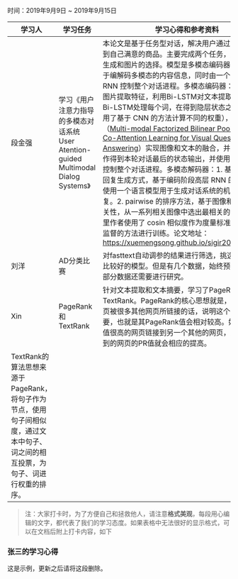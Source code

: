 时间：2019年9月9日 ~ 2019年9月15日

| 学习人  | 学习任务                                     | 学习心得和参考资料                                |
| ---- | ---------------------------------------- | ---------------------------------------- |
| 段金强  | 学习《用户注意力指导的多模态对话系统  User Atention-guided Multimodal Dialog Systems》 | 本论文是基于任务型对话，解决用户通过对话可以得到自己满意的商品。主要完成两个任务，文本的回复生成和图片的选择。模型是多模态编码器和解码器用于编解码多模态的内容信息，同时由一个高层次的 RNN 控制整个对话进程。多模态编码器：利用CNN对图片提取特征，利用Bi-LSTM对文本提取信息（用Bi-LSTM处理每个词，在得到隐层状态之后，作者使用了基于 CNN 的方法计算不同的权重），最后用MFB（[Multi-modal Factorized Bilinear Pooling with Co-Attention Learning for Visual Question Answering](https://arxiv.org/abs/1708.01471)）实现图像和文本的融合，并通过池化操作得到本轮对话最后的状态输出，并使用高层的 RNN 控制整个对话进程。多模态解码器：1. 基于 RNN 的回复生成方式，基于编码阶段高层 RNN 的输出状态，使用一个语言模型用于生成对话系统的机器人的回复。2. pairwise 的排序方法，基于图像和上下文的相关性，从一系列相关图像中选出最相关的图像，在这里作者使用了 cosin 相似度作为度量标准，并通过非监督的方法进行训练。论文地址：<https://xuemengsong.github.io/sigir2019_umd.pdf> |
|刘洋|AD分类比赛|对fasttext自动调参的结果进行筛选，挑选出效果相对比较好的模型。但是有几个数据，始终预测不对，这部分数据还需要进行研究。|
|Xin|PageRank和TextRank|针对文本提取和文本摘要，学习了PageRank和TextRank。PageRank的核心思想就是，如果一个网页被很多其他网页所链接的话，说明这个网页比较重要，也就是其PageRank值会相对较高。如果一个PR值很高的网页链接到另一个其他的网页，那么被链接到的网页的PR值就会相应的提高。
TextRank的算法思想来源于PageRank，将句子作为节点，使用句子间相似度，通过文本中句子、词之间的相互投票，为句子、词进行权重的排序。|

> 注：大家打卡时，为了方便自己和拯救他人，请注意**格式美观**，每段用心编辑的文字，都代表了我们的学习态度。如果表格中无法很好的显示格式，可以在文档后附上打卡内容，如下

### 张三的学习心得
这是示例，更新之后请将这段删除。
